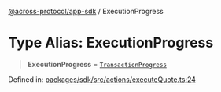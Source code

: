 [@across-protocol/app-sdk](../README.md) / ExecutionProgress

# Type Alias: ExecutionProgress

> **ExecutionProgress** = [`TransactionProgress`](TransactionProgress.md)

Defined in: [packages/sdk/src/actions/executeQuote.ts:24](https://github.com/across-protocol/toolkit/blob/6b29eb5487c0ac0b498f1f420b1793303bd8b70a/packages/sdk/src/actions/executeQuote.ts#L24)
